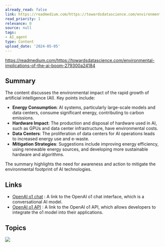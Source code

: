 ```yaml
---
already_read: false
link: https://readmedium.com/https://towardsdatascience.com/environmental-implications-of-the-ai-boom-279300a24184
read_priority: 1
relevance: 0
source: null
tags:
- AI_agent
type: Content
upload_date: '2024-05-05'
---
```


https://readmedium.com/https://towardsdatascience.com/environmental-implications-of-the-ai-boom-279300a24184
## Summary

The content discusses the environmental impact of the rapid growth of artificial intelligence (AI). Key points include:

- **Energy Consumption**: AI systems, particularly large-scale models and data centers, consume significant energy, contributing to carbon emissions.
- **Hardware Impact**: The production and disposal of hardware used in AI, such as GPUs and data center infrastructure, have environmental costs.
- **Data Centers**: The proliferation of data centers for AI operations leads to increased energy use and e-waste.
- **Mitigation Strategies**: Suggestions include improving energy efficiency, using renewable energy sources, and developing more sustainable hardware and algorithms.

The summary highlights the need for awareness and action to mitigate the environmental footprint of AI technologies.
## Links

- [OpenAI o1 chat](https://openai01.net/) : A link to the OpenAI o1 chat interface, which is a conversational AI model.
- [OpenAI o1 API](https://openaio1api.com/) : A link to the OpenAI o1 API, which allows developers to integrate the o1 model into their applications.

## Topics

![](topics/Concept/Environmental%20Implications%20of%20the%20AI%20Boom)